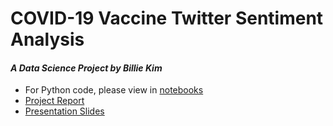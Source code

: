 # COVID-19 Vaccine Twitter Sentiment Analysis
#### *A Data Science Project by Billie Kim*
- For Python code, please view in [notebooks](/notebooks)
- [Project Report](Capstone-2%20Project%20Report.pdf)
- [Presentation Slides](Capstone-2%20Presentation.pdf)
